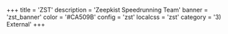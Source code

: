 +++
title = 'ZST'
description = 'Zeepkist Speedrunning Team'
banner = 'zst_banner'
color = '#CA509B'
config = 'zst'
localcss = 'zst'
category = '3) External'
+++
